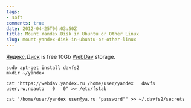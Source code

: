 ```yaml
---
tags:
- soft
comments: true
date: 2012-04-25T06:03:50Z
title: Mount Yandex.Disk in Ubuntu or Other Linux
slug: mount-yandex-disk-in-ubuntu-or-other-linux
---
```


[Яндекс.Диск](https://disk.yandex.ru/invite/?hash=9GMQ37ZU "Яндекс.Диск") is free 10Gb [WebDav](http://help.yandex.ru/disk/webdav.xml "Доступ к Диску через WebDAV — Яндекс.Помощь. Диск") storage.

    sudo apt-get install davfs2
    mkdir ~/yandex

    cat "https://webdav.yandex.ru /home/user/yandex   davfs   user,rw,noauto   0   0" >> /etc/fstab

    cat "/home/user/yandex user@ya.ru "password"" >> ~/.davfs2/secrets
